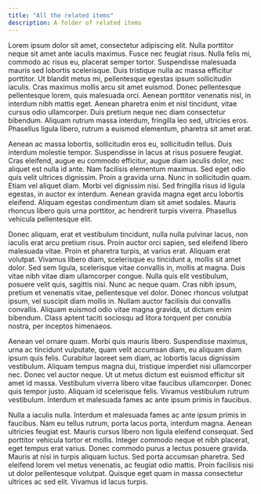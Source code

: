 ```yaml
---
title: "All the related items"
description: A folder of related items
---
```

Lorem ipsum dolor sit amet, consectetur adipiscing elit. Nulla porttitor neque sit amet ante iaculis maximus. Fusce nec feugiat risus. Nulla felis mi, commodo ac risus eu, placerat semper tortor. Suspendisse malesuada mauris sed lobortis scelerisque. Duis tristique nulla ac massa efficitur porttitor. Ut blandit metus mi, pellentesque egestas ipsum sollicitudin iaculis. Cras maximus mollis arcu sit amet euismod. Donec pellentesque pellentesque lorem, quis malesuada orci. Aenean porttitor venenatis nisl, in interdum nibh mattis eget. Aenean pharetra enim et nisl tincidunt, vitae cursus odio ullamcorper. Duis pretium neque nec diam consectetur bibendum. Aliquam rutrum massa interdum, fringilla leo sed, ultricies eros. Phasellus ligula libero, rutrum a euismod elementum, pharetra sit amet erat.

Aenean ac massa lobortis, sollicitudin eros eu, sollicitudin tellus. Duis interdum molestie tempor. Suspendisse in lacus at risus posuere feugiat. Cras eleifend, augue eu commodo efficitur, augue diam iaculis dolor, nec aliquet est nulla id ante. Nam facilisis elementum maximus. Sed eget odio quis velit ultrices dignissim. Proin a gravida urna. Nunc in sollicitudin quam. Etiam vel aliquet diam. Morbi vel dignissim nisi. Sed fringilla risus id ligula egestas, in auctor ex interdum. Aenean gravida magna eget arcu lobortis eleifend. Aliquam egestas condimentum diam sit amet sodales. Mauris rhoncus libero quis urna porttitor, ac hendrerit turpis viverra. Phasellus vehicula pellentesque elit.

Donec aliquam, erat et vestibulum tincidunt, nulla nulla pulvinar lacus, non iaculis erat arcu pretium risus. Proin auctor orci sapien, sed eleifend libero malesuada vitae. Proin et pharetra turpis, at varius erat. Aliquam erat volutpat. Vivamus libero diam, scelerisque eu tincidunt a, mollis sit amet dolor. Sed sem ligula, scelerisque vitae convallis in, mollis at magna. Duis vitae nibh vitae diam ullamcorper congue. Nulla quis elit vestibulum, posuere velit quis, sagittis nisi. Nunc ac neque quam. Cras nibh ipsum, pretium et venenatis vitae, pellentesque vel dolor. Donec rhoncus volutpat ipsum, vel suscipit diam mollis in. Nullam auctor facilisis dui convallis convallis. Aliquam euismod odio vitae magna gravida, ut dictum enim bibendum. Class aptent taciti sociosqu ad litora torquent per conubia nostra, per inceptos himenaeos.

Aenean vel ornare quam. Morbi quis mauris libero. Suspendisse maximus, urna ac tincidunt vulputate, quam velit accumsan diam, eu aliquam diam ipsum quis felis. Curabitur laoreet sem diam, ac lobortis lacus dignissim vestibulum. Aliquam tempus magna dui, tristique imperdiet nisi ullamcorper nec. Donec vel auctor neque. Ut ut metus dictum est euismod efficitur sit amet id massa. Vestibulum viverra libero vitae faucibus ullamcorper. Donec quis tempor justo. Aliquam id scelerisque felis. Vivamus vestibulum rutrum vestibulum. Interdum et malesuada fames ac ante ipsum primis in faucibus.

Nulla a iaculis nulla. Interdum et malesuada fames ac ante ipsum primis in faucibus. Nam eu tellus rutrum, porta lacus porta, interdum magna. Aenean ultricies feugiat est. Mauris cursus libero non ligula eleifend consequat. Sed porttitor vehicula tortor et mollis. Integer commodo neque et nibh placerat, eget tempus erat varius. Donec commodo purus a lectus posuere gravida. Mauris at nisi in turpis aliquam luctus. Sed porta accumsan pharetra. Sed eleifend lorem vel metus venenatis, ac feugiat odio mattis. Proin facilisis nisi ut dolor pellentesque volutpat. Quisque eget quam in massa consectetur ultrices ac sed elit. Vivamus id lacus turpis.